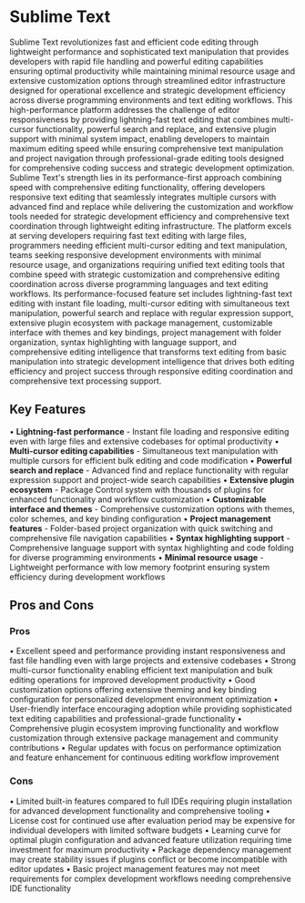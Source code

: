 # Sublime Text

Sublime Text revolutionizes fast and efficient code editing through lightweight performance and sophisticated text manipulation that provides developers with rapid file handling and powerful editing capabilities ensuring optimal productivity while maintaining minimal resource usage and extensive customization options through streamlined editor infrastructure designed for operational excellence and strategic development efficiency across diverse programming environments and text editing workflows. This high-performance platform addresses the challenge of editor responsiveness by providing lightning-fast text editing that combines multi-cursor functionality, powerful search and replace, and extensive plugin support with minimal system impact, enabling developers to maintain maximum editing speed while ensuring comprehensive text manipulation and project navigation through professional-grade editing tools designed for comprehensive coding success and strategic development optimization. Sublime Text's strength lies in its performance-first approach combining speed with comprehensive editing functionality, offering developers responsive text editing that seamlessly integrates multiple cursors with advanced find and replace while delivering the customization and workflow tools needed for strategic development efficiency and comprehensive text coordination through lightweight editing infrastructure. The platform excels at serving developers requiring fast text editing with large files, programmers needing efficient multi-cursor editing and text manipulation, teams seeking responsive development environments with minimal resource usage, and organizations requiring unified text editing tools that combine speed with strategic customization and comprehensive editing coordination across diverse programming languages and text editing workflows. Its performance-focused feature set includes lightning-fast text editing with instant file loading, multi-cursor editing with simultaneous text manipulation, powerful search and replace with regular expression support, extensive plugin ecosystem with package management, customizable interface with themes and key bindings, project management with folder organization, syntax highlighting with language support, and comprehensive editing intelligence that transforms text editing from basic manipulation into strategic development intelligence that drives both editing efficiency and project success through responsive editing coordination and comprehensive text processing support.

## Key Features

• **Lightning-fast performance** - Instant file loading and responsive editing even with large files and extensive codebases for optimal productivity
• **Multi-cursor editing capabilities** - Simultaneous text manipulation with multiple cursors for efficient bulk editing and code modification
• **Powerful search and replace** - Advanced find and replace functionality with regular expression support and project-wide search capabilities
• **Extensive plugin ecosystem** - Package Control system with thousands of plugins for enhanced functionality and workflow customization
• **Customizable interface and themes** - Comprehensive customization options with themes, color schemes, and key binding configuration
• **Project management features** - Folder-based project organization with quick switching and comprehensive file navigation capabilities
• **Syntax highlighting support** - Comprehensive language support with syntax highlighting and code folding for diverse programming environments
• **Minimal resource usage** - Lightweight performance with low memory footprint ensuring system efficiency during development workflows

## Pros and Cons

### Pros
• Excellent speed and performance providing instant responsiveness and fast file handling even with large projects and extensive codebases
• Strong multi-cursor functionality enabling efficient text manipulation and bulk editing operations for improved development productivity
• Good customization options offering extensive theming and key binding configuration for personalized development environment optimization
• User-friendly interface encouraging adoption while providing sophisticated text editing capabilities and professional-grade functionality
• Comprehensive plugin ecosystem improving functionality and workflow customization through extensive package management and community contributions
• Regular updates with focus on performance optimization and feature enhancement for continuous editing workflow improvement

### Cons
• Limited built-in features compared to full IDEs requiring plugin installation for advanced development functionality and comprehensive tooling
• License cost for continued use after evaluation period may be expensive for individual developers with limited software budgets
• Learning curve for optimal plugin configuration and advanced feature utilization requiring time investment for maximum productivity
• Package dependency management may create stability issues if plugins conflict or become incompatible with editor updates
• Basic project management features may not meet requirements for complex development workflows needing comprehensive IDE functionality